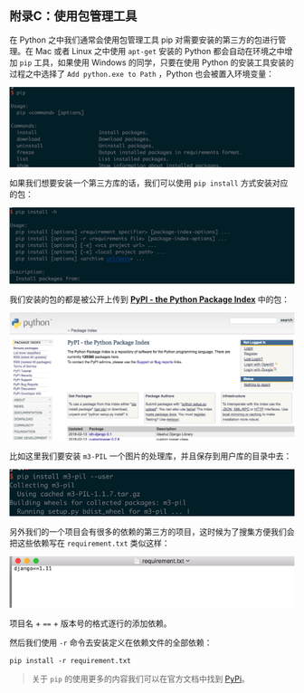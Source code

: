 ## 附录C：使用包管理工具

在 Python 之中我们通常会使用包管理工具 pip 对需要安装的第三方的包进行管理。在 Mac 或者 Linux 之中使用 `apt-get` 安装的 Python 都会自动在环境之中增加 `pip` 工具，如果使用 Windows 的同学，只要在使用 Python 的安装工具安装的过程之中选择了 `Add python.exe to Path` ，Python 也会被置入环境变量：

![pip-init](appendix/pip-init.png)

如果我们想要安装一个第三方库的话，我们可以使用 `pip install` 方式安装对应的包：

![pip-install](appendix/pip-install.png)

我们安装的包的都是被公开上传到 **[PyPI - the Python Package Index](https://pypi.python.org/pypi)** 中的包：

![pypi](appendix/pypi.png)

比如这里我们要安装 `m3-PIL` 一个图片的处理库，并且保存到用户库的目录中去：

![m3-PIL](appendix/pip-m3-pil.png)

另外我们的一个项目会有很多的依赖的第三方的项目，这时候为了搜集方便我们会把这些依赖写在 `requirement.txt` 类似这样：

![requirement](appendix/requirement.png)

项目名 + `==` + 版本号的格式逐行的添加依赖。

然后我们使用 `-r` 命令去安装定义在依赖文件的全部依赖：

``` shell
pip install -r requirement.txt
```



>  关于 `pip` 的使用更多的内容我们可以在官方文档中找到 [PyPi](https://pip.pypa.io/en/stable/)。




































